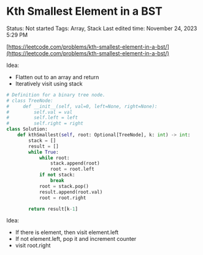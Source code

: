 # Kth Smallest Element in a BST

Status: Not started
Tags: Array, Stack
Last edited time: November 24, 2023 5:29 PM

[https://leetcode.com/problems/kth-smallest-element-in-a-bst/](https://leetcode.com/problems/kth-smallest-element-in-a-bst/)

Idea:

- Flatten out to an array and return
- Iteratively visit using stack

```python
# Definition for a binary tree node.
# class TreeNode:
#     def __init__(self, val=0, left=None, right=None):
#         self.val = val
#         self.left = left
#         self.right = right
class Solution:
    def kthSmallest(self, root: Optional[TreeNode], k: int) -> int:
        stack = []
        result = []
        while True:
            while root:
                stack.append(root)
                root = root.left
            if not stack:
                break
            root = stack.pop()
            result.append(root.val)
            root = root.right

        return result[k-1]
```

Idea:

- If there is element, then visit element.left
- If not element.left, pop it and increment counter
- visit root.right